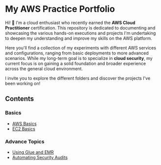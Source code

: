 # My AWS Practice Portfolio

Hi! 👋 I'm a cloud enthusiast who recently earned the **AWS Cloud Practitioner** certification. This repository is dedicated to documenting and showcasing the various hands-on executions and projects I'm undertaking to deepen my understanding and improve my skills on the AWS platform.

Here you'll find a collection of my experiments with different AWS services and configurations, ranging from basic deployments to more advanced scenarios. While my long-term goal is to specialize in **cloud security**, my current focus is on gaining a solid foundation and broader experience across the general cloud environment.

I invite you to explore the different folders and discover the projects I've been working on!

## Contents

### Basics
* [AWS Basics](AWS_basics/README.md)
* [EC2 Basics](AWS_EC2_basics/README.md)

### Advance Topics
* [Using Glue and EMR](Glue-EMR/README.md)
* [Automating Security Audits](automated-Security-Auditing/README.md)
